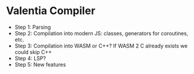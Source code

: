 # Valentia Compiler

* Step 1: Parsing
* Step 2: Compilation into modern JS: classes, generators for coroutines, etc.
* Step 3: Compilation into WASM or C++? If WASM 2 C already exists we could skip C++
* Step 4: LSP?
* Step 5: New features
